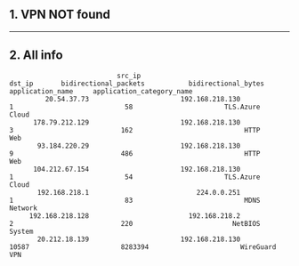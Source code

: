 ## 1. VPN NOT found
---
## 2. All info
                               src_ip                                dst_ip       bidirectional_packets           bidirectional_bytes                application_name     application_category_name
             20.54.37.73                       192.168.218.130                           1                            58                       TLS.Azure                         Cloud             
          178.79.212.129                       192.168.218.130                           3                           162                            HTTP                           Web             
           93.184.220.29                       192.168.218.130                           9                           486                            HTTP                           Web             
          104.212.67.154                       192.168.218.130                           1                            54                       TLS.Azure                         Cloud             
           192.168.218.1                           224.0.0.251                           1                            83                            MDNS                       Network             
         192.168.218.128                         192.168.218.2                           2                           220                         NetBIOS                        System             
           20.212.18.139                       192.168.218.130                       10587                       8283394                       WireGuard                           VPN             